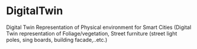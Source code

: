# DigitalTwin
Digital Twin Representation of Physical environment for Smart Cities (Digital Twin representation of Foliage/vegetation, Street furniture (street light poles, sing boards, building facade,..etc.)
